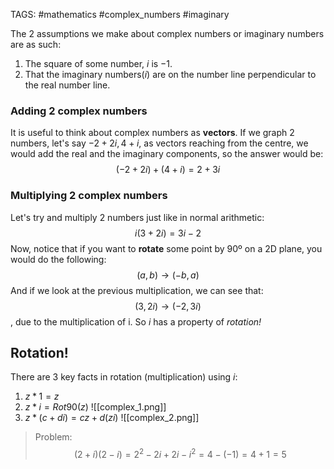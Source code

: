 TAGS: #mathematics #complex_numbers #imaginary

The 2 assumptions we make about complex numbers or imaginary numbers are as such:
1. The square of some number, $i$ is $-1$. 
2. That the imaginary numbers($i$) are on the number line perpendicular to the real number line.

### Adding 2 complex numbers
It is useful to think about complex numbers as **vectors**. If we graph 2 numbers, let's say $-2+2i, 4+i$, as vectors reaching from the centre, we would add the real and the imaginary components, so the answer would be:
$$(-2+2i) + (4 + i) = 2+3i$$
### Multiplying 2 complex numbers
Let's try and multiply 2 numbers just like in normal arithmetic:
$$i(3+2i) = 3i -2$$
Now, notice that if you want to **rotate** some point by 90º on a 2D plane, you would do the following:
$$(a,b)→ (-b, a)$$
And if we look at the previous multiplication, we can see that:
$$(3,2i)→(-2, 3i)$$, due to the multiplication of i. So $i$ has a property of *rotation!*

## Rotation!
There are 3 key facts in rotation (multiplication) using $i$:
1. $z*1=z$
2. $z*i=Rot90(z)$
![[complex_1.png]]
3. $z*(c+di) = cz + d(zi)$
![[complex_2.png]]
>Problem:
>$$(2+i)(2-i) = 2^2 -2i + 2i -i^2 = 4 -(-1) = 4+1 = 5$$


